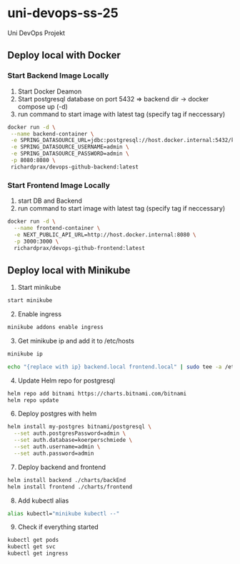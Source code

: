 # uni-devops-ss-25

Uni DevOps Projekt

## Deploy local with Docker

### Start Backend Image Locally

1. Start Docker Deamon
2. Start postgresql database on port 5432 => backend dir -> docker compose up (-d)
3. run command to start image with latest tag (specify tag if neccessary)

```bash
docker run -d \
 --name backend-container \
 -e SPRING_DATASOURCE_URL=jdbc:postgresql://host.docker.internal:5432/koerperschmiede \
 -e SPRING_DATASOURCE_USERNAME=admin \
 -e SPRING_DATASOURCE_PASSWORD=admin \
 -p 8080:8080 \
 richardprax/devops-github-backend:latest
```

### Start Frontend Image Locally

1. start DB and Backend
2. run command to start image with latest tag (specify tag if neccessary)

```bash
docker run -d \
  --name frontend-container \
  -e NEXT_PUBLIC_API_URL=http://host.docker.internal:8080 \
  -p 3000:3000 \
  richardprax/devops-github-frontend:latest
```

## Deploy local with Minikube

1. Start minikube

```bash
start minikube
```

2. Enable ingress

```bash
minikube addons enable ingress
```

3. Get minikube ip and add it to /etc/hosts

```bash
minikube ip
```

```bash
echo "{replace with ip} backend.local frontend.local" | sudo tee -a /etc/hosts
```

4. Update Helm repo for postgresql

```bash
helm repo add bitnami https://charts.bitnami.com/bitnami
helm repo update
```

6. Deploy postgres with helm

```bash
helm install my-postgres bitnami/postgresql \
  --set auth.postgresPassword=admin \
  --set auth.database=koerperschmiede \
  --set auth.username=admin \
  --set auth.password=admin
```

7. Deploy backend and frontend

```bash
helm install backend ./charts/backEnd
helm install frontend ./charts/frontend
```

8. Add kubectl alias

```bash
alias kubectl="minikube kubectl --"
```

9. Check if everything started

```bash
kubectl get pods
kubectl get svc
kubectl get ingress
```
